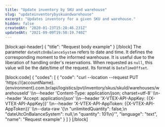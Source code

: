 ```yaml
---
title: "Update inventory by SKU and warehouse"
slug: "updateinventorybyskuandwarehouse"
excerpt: "Updates inventory for a given SKU and warehouse."
hidden: false
createdAt: "2020-01-23T15:28:46.231Z"
updatedAt: "2021-09-09T19:50:19.740Z"
---
```

[block:api-header]
{
  "title": "Request body example"
}
[/block]
The parameter `dateUtcOnBalanceSystem` refers to date and time. It defines the corresponding moment to the informed warehouse. It is useful due to the liberation of handling order's reservations. When requested as `null`, this value will be the date/time of the request. Its format is `DateTimeOffset`.


[block:code]
{
  "codes": [
    {
      "code": "curl --location --request PUT 'https://{accountName}.{environment}.com.br/api/logistics/pvt/inventory/skus/skuId/warehouses/warehouseId' \\\n--header 'Content-Type: application/json; charset=utf-8' \\\n--header 'Accept: application/json' \\\n--header 'X-VTEX-API-AppKey: {{X-VTEX-API-AppKey}}' \\\n--header 'X-VTEX-API-AppToken: {{X-VTEX-API-AppToken}}' \\\n--data-raw '{\n    \"unlimitedQuantity\": false,\n    \"dateUtcOnBalanceSystem\": null,\n    \"quantity\": 101\n}'",
      "language": "text",
      "name": "Request example"
    }
  ]
}
[/block]